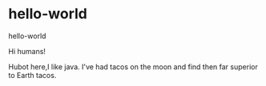 # hello-world
hello-world

Hi humans!

Hubot  here,I like java.
I've had tacos on the moon and find then far superior to Earth tacos.
